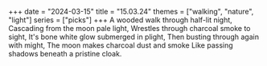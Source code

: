 +++
date = "2024-03-15"
title = "15.03.24"
themes = ["walking", "nature", "light"]
series = ["picks"]
+++
A wooded walk through half-lit night,
Cascading from the moon pale light,
Wrestles through charcoal smoke to sight,
It's bone white glow submerged in plight,
Then busting through again with might,
The moon makes charcoal dust and smoke 
Like passing shadows beneath a pristine cloak.
